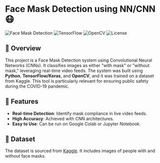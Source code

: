 # Face Mask Detection using NN/CNN 😷

![Face Mask Detection](https://img.shields.io/badge/Python-3.8%2B-blue) ![TensorFlow](https://img.shields.io/badge/TensorFlow-2.0%2B-orange) ![OpenCV](https://img.shields.io/badge/OpenCV-4.5.3-green) ![License](https://img.shields.io/badge/License-MIT-green)

## 📖 Overview

This project is a Face Mask Detection system using Convolutional Neural Networks (CNNs). It classifies images as either "with mask" or "without mask," leveraging real-time video feeds. The system was built using **Python**, **TensorFlow/Keras**, and **OpenCV**, and it was trained on a dataset from Kaggle. This tool is particularly relevant for ensuring public safety during the COVID-19 pandemic.

## 🎯 Features

- **Real-time Detection**: Identify mask compliance in live video feeds.
- **High Accuracy**: Achieved with CNN architectures.
- **Easy to Use**: Can be run on Google Colab or Jupyter Notebook.

## 📂 Dataset

The dataset is sourced from [Kaggle](https://www.kaggle.com/datasets/omkargurav/face-mask-dataset). It includes images of people with and without face masks.
